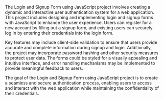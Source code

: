 The Login and Signup Form using JavaScript project involves creating a dynamic and interactive user authentication system for a web application. This project includes designing and implementing login and signup forms with JavaScript to enhance the user experience. Users can register for a new account by filling out a signup form, and existing users can securely log in by entering their credentials into the login form.

Key features may include client-side validation to ensure that users provide accurate and complete information during signup and login. Additionally, the project may incorporate password hashing and other security measures to protect user data. The forms could be styled for a visually appealing and intuitive interface, and error handling mechanisms may be implemented to provide meaningful feedback to users.

The goal of the Login and Signup Form using JavaScript project is to create a seamless and secure authentication process, enabling users to access and interact with the web application while maintaining the confidentiality of their credentials.
